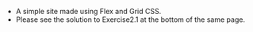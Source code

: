 * A simple site made using Flex and Grid CSS. 
* Please see the solution to Exercise2.1 at the bottom of the same page. 
